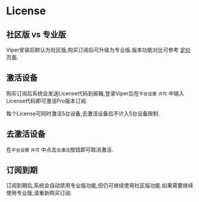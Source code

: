 # License

## 社区版 vs 专业版

Viper安装后默认为社区版,购买订阅后可升级为专业版.版本功能对比可参考 [定价](../pricing.md) 页面.

## 激活设备
购买订阅后系统会发送License代码到邮箱,登录Viper后在`平台设置` `许可` 中输入License代码即可激活Pro版本订阅.

每个License可同时激活5台设备,去激活设备后不计入5台设备限制.

## 去激活设备
在`平台设置` `许可` 中点击`去激活`按钮即可取消激活.

## 订阅到期
订阅到期后,系统会自动禁用专业版功能,但仍可继续使用社区版功能.如果需要继续使用专业版,请重新购买订阅.


